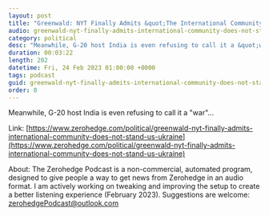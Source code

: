 ```yaml
---
layout: post
title: "Greenwald: NYT Finally Admits &quot;The International Community&quot; Does Not Stand With US On Ukraine"
audio: greenwald-nyt-finally-admits-international-community-does-not-stand-us-ukraine-0
category: political
desc: "Meanwhile, G-20 host India is even refusing to call it a &quot;war&quot;..."
duration: 00:03:22
length: 202
datetime: Fri, 24 Feb 2023 01:00:00 +0000
tags: podcast
guid: greenwald-nyt-finally-admits-international-community-does-not-stand-us-ukraine-0
order: 0
---
```

Meanwhile, G-20 host India is even refusing to call it a &quot;war&quot;...

Link: [https://www.zerohedge.com/political/greenwald-nyt-finally-admits-international-community-does-not-stand-us-ukraine](https://www.zerohedge.com/political/greenwald-nyt-finally-admits-international-community-does-not-stand-us-ukraine)

About: The Zerohedge Podcast is a non-commercial, automated program, designed to give people a way to get news from Zerohedge in an audio format.  I am actively working on tweaking and improving the setup to create a better listening experience (February 2023).  Suggestions are welcome: [zerohedgePodcast@outlook.com](mailto:zerohedgePodcast@outlook.com)